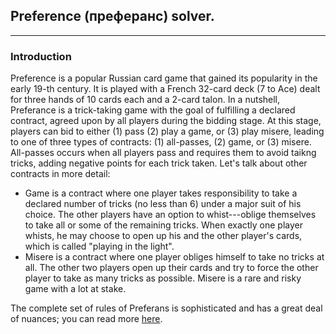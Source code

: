 ## Preference (преферанс) solver.
---
### Introduction
Preference is a popular Russian card game that gained its popularity in the early 19-th century. It is played with a French 32-card deck (7 to Ace) dealt for three hands of 10 cards each and a 2-card talon. In a nutshell, Preferance is a trick-taking game with the goal of fulfilling a declared contract, agreed upon by all players during the bidding stage. At this stage, players can bid to either (1) pass (2) play a game, or (3) play misere, leading to one of three types of contracts: (1) all-passes, (2) game, or (3) misere. All-passes occurs when all players pass and requires them to avoid taikng tricks, adding negative points for each trick taken. Let's talk about other contracts in more detail:
- Game is a contract where one player takes responsibility to take a declared number of tricks (no less than 6) under a major suit of his choice. The other players have an option to whist---oblige themselves to take all or some of the remaining tricks. When exactly one player whists, he may choose to open up his and the other player's cards, which is called "playing in the light".
- Misere is a contract where one player obliges himself to take no tricks at all. The other two players open up their cards and try to force the other player to take as many tricks as possible. Misere is a rare and risky game with a lot at stake.

The complete set of rules of Preferans is sophisticated and has a great deal of nuances; you can read more [here](https://en.wikipedia.org/wiki/Preferans).
